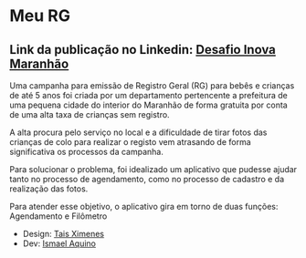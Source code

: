 # Meu RG

## Link da publicação no Linkedin: [Desafio Inova Maranhão](https://www.linkedin.com/posts/tais-ximenes-43093a192_meu-1%C2%BA-rg-activity-6846901096720474112-qBeY)

Uma campanha para emissão de Registro Geral (RG) para 
bebês e crianças de até 5 anos foi criada por um 
departamento pertencente a prefeitura de uma pequena 
cidade do interior do Maranhão de forma gratuita por conta 
de uma alta taxa de crianças sem registro.



A alta procura pelo serviço no local e a dificuldade de tirar 
fotos das crianças de colo para realizar o registo vem 
atrasando de forma significativa os processos da campanha.

Para solucionar o problema, foi idealizado um aplicativo que 
pudesse ajudar tanto no processo de agendamento, como no 
processo de cadastro e da realização das fotos.


Para atender esse objetivo, o aplicativo gira em torno de 
duas funções: Agendamento e Filômetro

- Design: [Tais Ximenes](https://www.linkedin.com/in/tais-ximenes-43093a192/)
- Dev: [Ismael Aquino](https://www.linkedin.com/in/ismael-aquino/)
